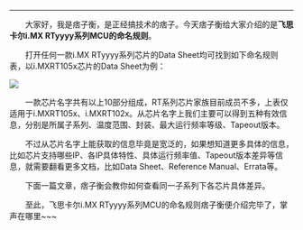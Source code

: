 ----
　　大家好，我是痞子衡，是正经搞技术的痞子。今天痞子衡给大家介绍的是**飞思卡尔i.MX RTyyyy系列MCU的命名规则**。  

　　打开任何一款i.MX RTyyyy系列芯片的Data Sheet均可找到如下命名规则表，以i.MXRT105x芯片的Data Sheet为例：  

<img src="http://henjay724.com/image/cnblogs/i.MXRT_Intr_naming_rule.PNG" style="zoom:100%" />  

　　一款芯片名字共有以上10部分组成，RT系列芯片家族目前成员不多，上表仅适用于i.MXRT105x、i.MXRT102x。从芯片名字上我们主要可以得到五种有效信息，分别是所属子系列、温度范围、封装、最大运行频率等级、Tapeout版本。  

　　不过从芯片名字上能获取的信息毕竟是宽泛的，如果想知道更多具体的信息，比如芯片支持哪些IP、各IP具体特性、具体运行频率值、Tapeout版本差异等信息，就需要翻看更多文档，比如Data Sheet、Reference Manual、Errata等。  

　　下面一篇文章，痞子衡会教你如何查看同一子系列下各芯片具体差异。  

　　至此，飞思卡尔i.MX RTyyyy系列MCU的命名规则痞子衡便介绍完毕了，掌声在哪里~~~
